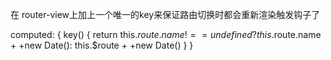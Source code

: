 在 router-view上加上一个唯一的key来保证路由切换时都会重新渲染触发钩子了
<router-view :key="key"></router-view>

computed: {
	key() {
	    return this.$route.name !== undefined? this.$route.name + +new Date(): this.$route + +new Date()
	}
}
